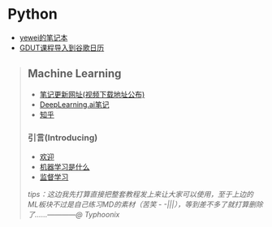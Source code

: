 # Python

* [yewei的笔记本](https://github.com/ywandy/Re_learn_python)
* [GDUT课程导入到谷歌日历](https://github.com/ywandy/GDUT_Lesson_TO_GOOGLE)

>## Machine Learning
>
>- [笔记更新网址(视频下载地址公布)](https://github.com/fengdu78/Coursera-ML-AndrewNg-Notes)
>- [DeepLearning.ai笔记](https://github.com/fengdu78/deeplearning_ai_books)
>- [知乎](https://www.zhihu.com/people/fengdu78/activities)
>
>### 引言(Introducing)
>- [欢迎](ML/ML_welcome.md)
>- [机器学习是什么](ML/ML_What_is_machine_learning.md)
>- [监督学习](ML/ML_Supervised_Learning.md)
>
>_tips：这边我先打算直接把整套教程发上来让大家可以使用，至于上边的ML板块不过是自己练习MD的素材（苦笑 - -|||），等到差不多了就打算删除了……————@ Typhoonix_
